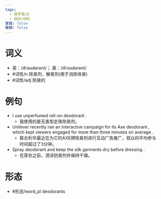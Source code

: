 ```yaml
---
tags:
  - 首字母/D
  - 级别/GRE
掌握: false
模糊: false
---
```

# 词义
- 英：/diˈəʊdərənt/； 美：/diˈoʊdərənt/
- #词性/n  除臭剂，解臭剂(用于消除体臭)
- #词性/adj  除臭的
# 例句
- I use unperfumed roll-on deodorant .
	- 我使用的是无香型走珠除臭剂。
- Unilever recently ran an interactive campaign for its Axe deodorant , which kept viewers engaged for more than three minutes on average .
	- 联合利华最近在为它的AXE牌除臭剂进行互动广告推广，观众的平均参与时间超过了3分钟。
- Spray deodorant and keep the silk garments dry before dressing .
	- 在穿衣之前，洒涂防臭剂并保持干燥。
# 形态
- #形态/word_pl deodorants
